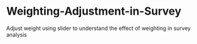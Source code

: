 # Weighting-Adjustment-in-Survey
Adjust weight using slider to understand the effect of weighting in survey analysis 
